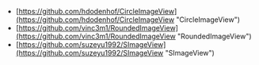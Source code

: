 - [https://github.com/hdodenhof/CircleImageView](https://github.com/hdodenhof/CircleImageView "CircleImageView")
- [https://github.com/vinc3m1/RoundedImageView](https://github.com/vinc3m1/RoundedImageView "RoundedImageView")
- [https://github.com/suzeyu1992/SImageView](https://github.com/suzeyu1992/SImageView "SImageView")